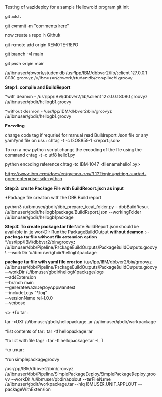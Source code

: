 Testing of wazideploy for a sample Hellowrold program 
git init

git add .

git commit -m "comments here"

now create a repo in Github

git remote add origin REMOTE-REPO

git branch -M main

git push origin main

/u/ibmuser/gbwork/studentdb
/usr/lpp/IBM/dbbver2/lib/sclient 127.0.0.1 8080 groovyz  /u/ibmuser/gbwork/studentdb/compilecbl.groovy

**Step 1: compile and BuildReport**

 *with deamon - /usr/lpp/IBM/dbbver2/lib/sclient 127.0.0.1 8080 groovyz /u/ibmuser/gbdir/hellogb1.groovy
 
  *without deamon - /usr/lpp/IBM/dbbver2/bin/groovyz /u/ibmuser/gbdir/hellogb1.groovy
  
**Encoding**

change code tag if requried for manual read Buildreport Json file or any yaml/yml file on uss : chtag -t -c ISO8859-1 <report.json>

To run a new python script,change the encoding of the file using the command   chtag -t -c utf8 hello1.py

python encoding reference chtag -tc IBM-1047 <filenamehello1.py>

https://www.ibm.com/docs/en/python-zos/3.12?topic=getting-started-open-enterprise-sdk-python 

**Step 2: create Package File with BuildReport.json as input**

*Package file creation with the DBB Build report :

python3 /u/ibmuser/gbdir/dbb_prepare_local_folder.py --dbbBuildResult /u/ibmuser/gbdir/hellogb1package/BuildReport.json               --workingFolder /u/ibmuser/gbdir/hellogb1package

**Step 3: To create package.tar file**
Note:BuildReport.json should be available in tje workDir
Run the PackageBuildOutput **without deamon** :-- 
**package tar file without file extension option** 
*/usr/lpp/IBM/dbbver2/bin/groovyz  /u/ibmuser/dbb/Pipeline/PackageBuildOutputs/PackageBuildOutputs.groovy \ --workDir /u/ibmuser/gbdir/hellogb1package

**package tar file with yaml file creaton**
/usr/lpp/IBM/dbbver2/bin/groovyz /u/ibmuser/dbb/Pipeline/PackageBuildOutputs/PackageBuildOutputs.groovy \
      --workDir /u/ibmuser/gbdir/hellogb1package/logs  \
      --addExtension \
      --branch main \
      --generateWaziDeployAppManifest  \
      --includeLogs "*.log"  \
      --versionName rel-1.0.0 \
      --verbose

<<Error in this step>>
*To tar :

tar -cUXf /u/ibmuser/gbdir/hellopackage.tar  /u/ibmuser/gbdir/workpackage

*list contents of tar : tar -tf hellopackage.tar 

*to list with file tags : tar -tf hellopackage.tar -L T

*to untar:

*run simplepackagegroovy

/usr/lpp/IBM/dbbver2/bin/groovyz  /u/ibmuser/dbb/Pipeline/SimplePackageDeploy/SimplePackageDeploy.groovy --workDir /u/ibmuser/gbdir/applout --tarFileName /u/ibmuser/gbdir/workpackage.tar --hlq IBMUSER.UNIT.APPLOUT --packageWithExtension



